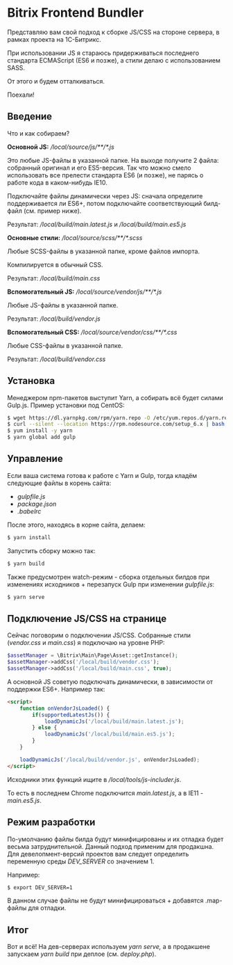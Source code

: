 # Bitrix Frontend Bundler

Представляю вам свой подход к сборке JS/CSS на стороне сервера, в рамках проекта на 1С-Битрикс.

При использовании JS я стараюсь придерживаться последнего стандарта ECMAScript (ES6 и позже), а стили делаю с использованием SASS.

От этого и будем отталкиваться.

Поехали!

## Введение

Что и как собираем?

**Основной JS:** _/local/source/js/**/*.js_ 

Это любые JS-файлы в указанной папке. На выходе получите 2 файла: собранный оригинал и его ES5-версия. Так что можно смело использовать все прелести стандарта ES6 (и позже), не парясь о работе кода в каком-нибудь IE10.

Подключайте файлы динамически через JS: сначала определите поддерживается ли ES6+, потом подключайте соответствующий билд-файл (см. пример ниже).

Результат: _/local/build/main.latest.js_ и _/local/build/main.es5.js_

**Основные стили:** _/local/source/scss/**/*.scss_

Любые SCSS-файлы в указанной папке, кроме файлов импорта.

Компилируется в обычный CSS. 

Результат: _/local/build/main.css_



**Вспомогательный JS:** _/local/source/vendor/js/**/*.js_

Любые JS-файлы в указанной папке.

Результат: _/local/build/vendor.js_



**Вспомогательный CSS:** _/local/source/vendor/css/**/*.css_

Любые CSS-файлы в указанной папке.

Результат: _/local/build/vendor.css_




## Установка

Менеджером npm-пакетов выступит Yarn, а собирать всё будет силами Gulp.js.
Пример установки под CentOS:

```bash
$ wget https://dl.yarnpkg.com/rpm/yarn.repo -O /etc/yum.repos.d/yarn.repo
$ curl --silent --location https://rpm.nodesource.com/setup_6.x | bash -
$ yum install -y yarn
$ yarn global add gulp
```

## Управление

Если ваша система готова к работе с Yarn и Gulp, тогда кладём следующие файлы в корень сайта:
* _gulpfile.js_
* _package.json_
* _.babelrc_

После этого, находясь в корне сайта, делаем:
```bash
$ yarn install
```

Запустить сборку можно так:
```bash
$ yarn build
```

Также предусмотрен watch-режим - сборка отдельных билдов при изменениях исходников + перезапуск Gulp при изменении _gulpfile.js_:
```bash
$ yarn serve
```

## Подключение JS/CSS на странице

Сейчас поговорим о подключении JS/CSS. Собранные стили (_vendor.css_ и _main.css_) я подключаю на уровне PHP:

```php
$assetManager = \Bitrix\Main\Page\Asset::getInstance();
$assetManager->addCss('/local/build/vendor.css');
$assetManager->addCss('/local/build/main.css', true);
```

А основной JS советую подключать динамически, в зависимости от поддержки ES6+. Например так:
```html
<script>
    function onVendorJsLoaded() {
        if(supportedLatestJs()) {
            loadDynamicJs('/local/build/main.latest.js');
        } else {
            loadDynamicJs('/local/build/main.es5.js');
        }
    }

    loadDynamicJs('/local/build/vendor.js', onVendorJsLoaded);
</script>
```
Исходники этих функций ищите в _/local/tools/js-includer.js_.

То есть в последнем Chrome подключится _main.latest.js_, а в IE11 - _main.es5.js_. 

## Режим разработки

По-умолчанию файлы билда будут минифицированы и их отладка будет весьма затруднительной. Данный подход применим для продакшна. Для девелопмент-версий проектов вам следует определить переменную среды _DEV_SERVER_ со значением 1.

Например:

```bash
$ export DEV_SERVER=1
```
В данном случае файлы не будут минифицироваться + добавятся .map-файлы для отладки.


## Итог
Вот и всё! На дев-серверах используем _yarn serve,_ а в продакшене запускаем _yarn build_ при деплое (см. _deploy.php_).
